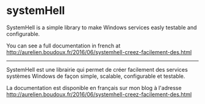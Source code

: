 # systemHell

SystemHell is a simple library to make Windows services easly testable and configurable.

You can see a full documentation in french at http://aurelien.boudoux.fr/2016/06/systemhell-creez-facilement-des.html

--------------------

SystemHell est une librairie qui permet de créer facilement des services systèmes Windows de façon simple, scalable, configurable et testable.

La documentation est disponible en français sur mon blog à l'adresse http://aurelien.boudoux.fr/2016/06/systemhell-creez-facilement-des.html



